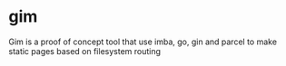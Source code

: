 # gim
Gim is a proof of concept tool that use imba, go, gin and parcel to make static pages based on filesystem routing
